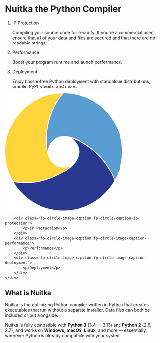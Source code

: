 # Nuitka the Python Compiler

<div class="fp-circle-card">
    <div class="fp-circle-text-container">
        <ol class="fp-circle-text-list">
            <li class="fp-circle-text-sub-heading">IP Protection
                <p class="fp-circle-main-text-body">Compiling your source code for security. If you're a commercial
                    user, ensure that all of your data and files are secured and that there are no readable strings.
            </li>
            <li class="fp-circle-text-sub-heading">Performance
                <p class="fp-circle-main-text-body">Boost your program runtime and launch performance.
            </li>
            <li class="fp-circle-text-sub-heading">Deployment
                <p class="fp-circle-main-text-body">Enjoy hassle-free Python deployment with standalone distributions,
                    onefile, PyPI wheels, and more.
            </li>
        </ol>
    </div>
    <div class="fp-circle-image-container">
        <img class="fp-circle-image" alt="circle with key features listed" src="assets/images/key-features-circle.svg"
            width="380" height="379">

        <div class="fp-circle-image-caption fp-circle-caption-ip-protection">
            <p>IP Protection</p>
        </div>
        <div class="fp-circle-image-caption fp-circle-image-caption-performance">
            <p>Performance</p>
        </div>
        <div class="fp-circle-image-caption fp-circle-image-caption-deployment">
            <p>Deployment</p>
        </div>
    </div>
</div>

## What is Nuitka

Nuitka is the optimizing Python compiler written in Python that creates executables that run without a separate installer. Data files can both be included or put alongside.

Nuitka is fully compatible with **Python 3** (3.4 — 3.13) and **Python 2** (2.6, 2.7), and works on **Windows**, **macOS**, **Linux**, and more — essentially, wherever Python is already compatible with your system.

